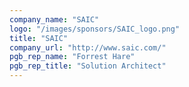 ```yaml
---
company_name: "SAIC"
logo: "/images/sponsors/SAIC_logo.png"
title: "SAIC"
company_url: "http://www.saic.com/"
pgb_rep_name: "Forrest Hare"
pgb_rep_title: "Solution Architect"
---
```

